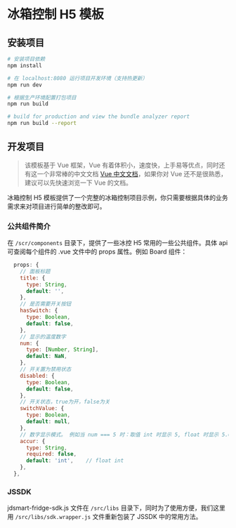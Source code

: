 # 冰箱控制 H5 模板

## 安装项目

``` bash
# 安装项目依赖
npm install

# 在 localhost:8080 运行项目开发环境（支持热更新）
npm run dev

# 根据生产环境配置打包项目
npm run build

# build for production and view the bundle analyzer report
npm run build --report
```

## 开发项目

> 该模板基于 Vue 框架，Vue 有着体积小，速度快，上手易等优点，同时还有这一个非常棒的中文文档 [Vue 中文文档](https://cn.vuejs.org/v2/guide/)，如果你对 Vue 还不是很熟悉，建议可以先快速浏览一下 Vue 的文档。

冰箱控制 H5 模板提供了一个完整的冰箱控制项目示例，你只需要根据具体的业务需求来对项目进行简单的整改即可。

### 公共组件简介

在 `/scr/components` 目录下，提供了一些冰控 H5 常用的一些公共组件。具体 api 可查阅每个组件的 .vue 文件中的 props 属性。例如 Board 组件：

```js
  props: {
    // 面板标题
    title: {
      type: String,
      default: '',
    },
    // 是否需要开关按钮
    hasSwitch: {
      type: Boolean,
      default: false,
    },
    // 显示的温度数字
    num: {
      type: [Number, String],
      default: NaN,
    },
    // 开关置为禁用状态
    disabled: {
      type: Boolean,
      default: false,
    },
    // 开关状态，true为开，false为关
    switchValue: {
      type: Boolean,
      default: null,
    },
    // 数字显示模式。 例如当 num === 5 时：取值 int 时显示 5, float 时显示 5.0
    accur: {
      type: String,
      required: false,
      default: 'int',    // float int
    },
  },
```

### JSSDK

jdsmart-fridge-sdk.js 文件在 `/src/libs` 目录下，同时为了使用方便，我们这里用 `/src/libs/sdk.wrapper.js` 文件重新包装了 JSSDK 中的常用方法。
